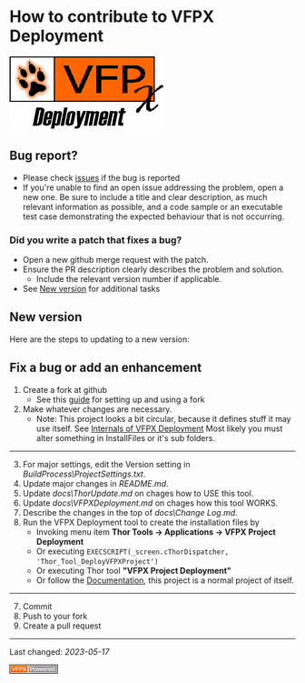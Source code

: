 # How to contribute to VFPX Deployment
![VFPX Deployment logo](../docs/Images/vfpxdeployment.png)
## Bug report?
- Please check [issues](https://github.com/VFPX/ObjectExplorer/issues) if the bug is reported
- If you're unable to find an open issue addressing the problem, open a new one. Be sure to include a title and clear description, as much relevant information as possible, and a code sample or an executable test case demonstrating the expected behaviour that is not occurring.

### Did you write a patch that fixes a bug?
- Open a new github merge request with the patch.
- Ensure the PR description clearly describes the problem and solution.
  - Include the relevant version number if applicable.
- See [New version](#new-version) for additional tasks

## New version
Here are the steps to updating to a new version:

## Fix a bug or add an enhancement

1. Create a fork at github
   - See this [guide](https://www.dataschool.io/how-to-contribute-on-github/) for setting up and using a fork
2. Make whatever changes are necessary.
   - Note: This project looks a bit circular, because it defines stuff it may use itself. See [Internals of VFPX Deployment](../docs/vfpxdeployment.md)
Most likely you must alter something in InstallFiles or it's sub folders.

---
3. For major settings, edit the Version setting in _BuildProcess\ProjectSettings.txt_.
4. Update major changes in _README.md_.
4. Update _docs\ThorUpdate.md_ on chages how to USE this tool.
4. Update _docs\VFPXDeployment.md_  on chages how this tool WORKS.
5. Describe the changes in the top of _docs\Change Log.md_.
6. Run the VFPX Deployment tool to create the installation files by
    -   Invoking menu item  **Thor Tools -> Applications -> VFPX Project Deployment**  
    -   Or executing ```EXECSCRIPT(_screen.cThorDispatcher, 'Thor_Tool_DeployVFPXProject')``` 
    -   Or executing Thor tool **"VFPX Project Deployment"**
    -   Or follow the [Documentation](../docs/ThorUpdate.md), this project is a normal project of itself.

---
7. Commit
8. Push to your fork
9. Create a pull request

----
Last changed: _2023-05-17_

![powered by VFPX](../docs/Images/vfpxpoweredby_alternative.gif)
